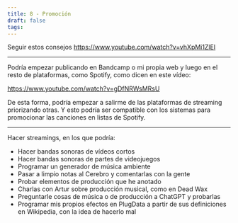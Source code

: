 ```yaml
---
title: 8 - Promoción
draft: false
tags:
---
```

Seguir estos consejos
https://www.youtube.com/watch?v=vhXpMi1ZlEI

---
Podría empezar publicando en Bandcamp o mi propia web y luego en el resto de plataformas, como Spotify, como dicen en este vídeo:

https://www.youtube.com/watch?v=gDfNRWsMRsU

De esta forma, podría empezar a salirme de las plataformas de streaming priorizando otras.
Y esto podría ser compatible con los sistemas para promocionar las canciones en listas de Spotify.

---
Hacer streamings, en los que podría:

- Hacer bandas sonoras de vídeos cortos
- Hacer bandas sonoras de partes de videojuegos
- Programar un generador de música ambiente
- Pasar a limpio notas al Cerebro y comentarlas con la gente
- Probar elementos de producción que he anotado
- Charlas con Artur sobre producción musical, como en Dead Wax
- Preguntarle cosas de música o de producción a ChatGPT y probarlas
- Programar mis propios efectos en PlugData a partir de sus definiciones en Wikipedia, con la idea de hacerlo mal